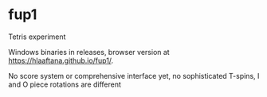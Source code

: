 # fup1

Tetris experiment

Windows binaries in releases, browser version at https://hlaaftana.github.io/fup1/.

No score system or comprehensive interface yet, no sophisticated T-spins, I and O piece rotations are different
